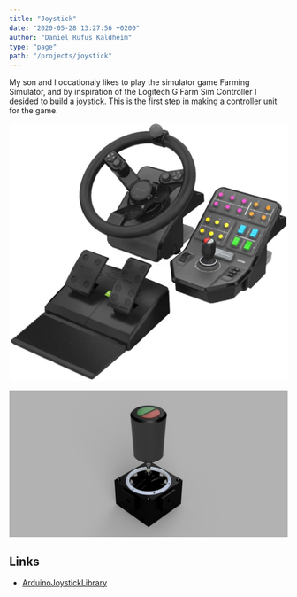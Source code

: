 ```yaml
---
title: "Joystick"
date: "2020-05-28 13:27:56 +0200"
author: "Daniel Rufus Kaldheim"
type: "page"
path: "/projects/joystick"
---
```



My son and I occationaly likes to play the simulator game Farming Simulator, and by inspiration of the Logitech G Farm Sim Controller I desided to build a joystick. This is the first step in making a controller unit for the game.

![Logitech G Farm Sim Controller](../../images/projects/joystick/images/original.1344x1243m.jpg)

![Joystick render 2](../../images/projects/joystick/images/Joystick_2020-May-17_10-05-08AM-000_CustomizedView5610265448.png)

## Links

- [ArduinoJoystickLibrary](https://github.com/MHeironimus/ArduinoJoystickLibrary/tree/version-1.0)
